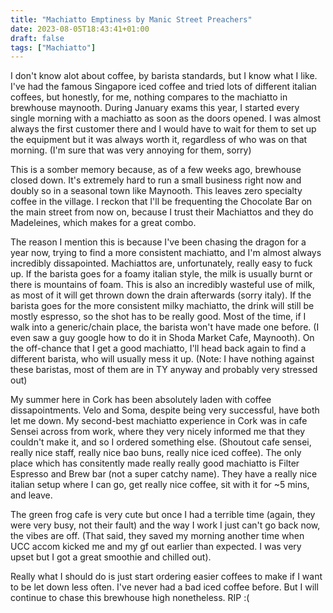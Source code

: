 ```yaml
---
title: "Machiatto Emptiness by Manic Street Preachers"
date: 2023-08-05T18:43:41+01:00
draft: false
tags: ["Machiatto"]
---
```


I don't know alot about coffee, by barista standards, but I know what I like. I've had the famous Singapore iced coffee and tried lots of different italian coffees, but honestly, for me, nothing compares to the machiatto in brewhouse maynooth. During January exams this year, I started every single morning with a machiatto as soon as the doors opened. I was almost always the first customer there and I would have to wait for them to set up the equipment but it was always worth it, regardless of who was on that morning. (I'm sure that was very annoying for them, sorry)

This is a somber memory because, as of a few weeks ago, brewhouse closed down. It's extremely hard to run a small business right now and doubly so in a seasonal town like Maynooth. This leaves zero specialty coffee in the village. I reckon that I'll be frequenting the Chocolate Bar on the main street from now on, because I trust their Machiattos and they do Madeleines, which makes for a great combo.

The reason I mention this is because I've been chasing the dragon for a year now, trying to find a more consistent machiatto, and I'm almost always incredibly dissapointed. Machiattos are, unfortunately, really easy to fuck up. If the barista goes for a foamy italian style, the milk is usually burnt or there is mountains of foam. This is also an incredibly wasteful use of milk, as most of it will get thrown down the drain afterwards (sorry italy). If the barista goes for the more consistent milky machiatto, the drink will still be mostly espresso, so the shot has to be really good. Most of the time, if I walk into a generic/chain place, the barista won't have made one before. (I even saw a guy google how to do it in Shoda Market Cafe, Maynooth). On the off-chance that I get a good machiatto, I'll head back again to find a different barista, who will usually mess it up. (Note: I have nothing against these baristas, most of them are in TY anyway and probably very stressed out)

My summer here in Cork has been absolutely laden with coffee dissapointments. Velo and Soma, despite being very successful, have both let me down. My second-best machiatto experience in Cork was in cafe Sensei across from work, where they very nicely informed me that they couldn't make it, and so I ordered something else. (Shoutout cafe sensei, really nice staff, really nice bao buns, really nice iced coffee). The only place which has consitently made really really good machiatto is Filter Espresso and Brew bar (not a super catchy name). They have a really nice italian setup where I can go, get really nice coffee, sit with it for ~5 mins, and leave.

The green frog cafe is very cute but once I had a terrible time (again, they were very busy, not their fault) and the way I work I just can't go back now, the vibes are off. (That said, they saved my morning another time when UCC accom kicked me and my gf out earlier than expected. I was very upset but I got a great smoothie and chilled out). 

Really what I should do is just start ordering easier coffees to make if I want to be let down less often. I've never had a bad iced coffee before. But I will continue to chase this brewhouse high nonetheless. RIP :(
